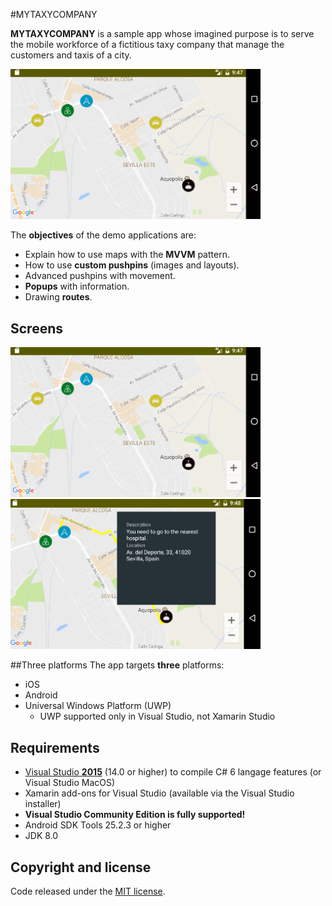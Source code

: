 #MYTAXYCOMPANY

**MYTAXYCOMPANY** is a sample app whose imagined purpose is to serve the mobile workforce of a fictitious taxy company that manage the customers and taxis of a city.

<img src="images/MyTaxiCompany01.png" Width="400" />

The **objectives** of the demo applications are:

- Explain how to use maps with the **MVVM** pattern.
- How to use **custom pushpins** (images and layouts).
- Advanced pushpins with movement.
- **Popups** with information.
- Drawing **routes**.

## Screens

<img src="images/MyTaxiCompany01.png" alt="Login" Width="400" />
<img src="images/MyTaxiCompany02.png" alt="Config" Width="400" />

##Three platforms
The app targets **three** platforms:

* iOS
* Android
* Universal Windows Platform (UWP)
    * UWP supported only in Visual Studio, not Xamarin Studio

## Requirements

* [Visual Studio __2015__](https://www.visualstudio.com/en-us/products/vs-2015-product-editions.aspx) (14.0 or higher) to compile C# 6 langage features (or Visual Studio MacOS)
* Xamarin add-ons for Visual Studio (available via the Visual Studio installer)
* __Visual Studio Community Edition is fully supported!__
* Android SDK Tools 25.2.3 or higher
* JDK 8.0

## Copyright and license
Code released under the [MIT license](https://opensource.org/licenses/MIT).